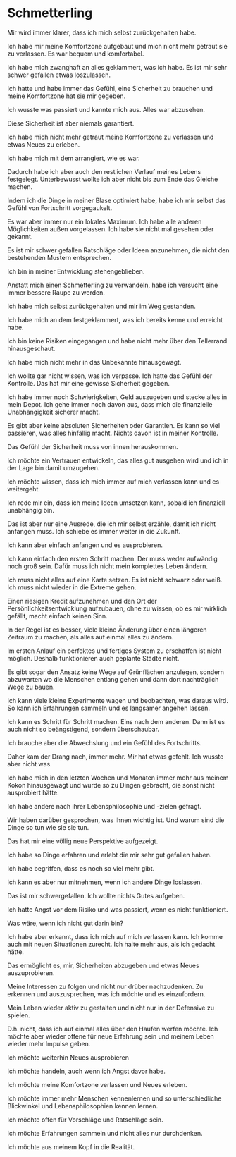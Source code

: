 # Schmetterling

Mir wird immer klarer, dass ich mich selbst zurückgehalten habe.

Ich habe mir meine Komfortzone aufgebaut und mich nicht mehr getraut sie zu verlassen. Es war bequem und komfortabel.

Ich habe mich zwanghaft an alles geklammert, was ich habe. Es ist mir sehr schwer gefallen etwas loszulassen.

Ich hatte und habe immer das Gefühl, eine Sicherheit zu brauchen und meine Komfortzone hat sie mir gegeben.

Ich wusste was passiert und kannte mich aus. Alles war abzusehen.

Diese Sicherheit ist aber niemals garantiert.

Ich habe mich nicht mehr getraut meine Komfortzone zu verlassen und etwas Neues zu erleben.

Ich habe mich mit dem arrangiert, wie es war.

Dadurch habe ich aber auch den restlichen Verlauf meines Lebens festgelegt. Unterbewusst wollte ich aber nicht bis zum Ende das Gleiche machen.

Indem ich die Dinge in meiner Blase optimiert habe, habe ich mir selbst das Gefühl von Fortschritt vorgegaukelt.

Es war aber immer nur ein lokales Maximum. Ich habe alle anderen Möglichkeiten außen vorgelassen. Ich habe sie nicht mal gesehen oder gekannt.

Es ist mir schwer gefallen Ratschläge oder Ideen anzunehmen, die nicht den bestehenden Mustern entsprechen.

Ich bin in meiner Entwicklung stehengeblieben.

Anstatt mich einen Schmetterling zu verwandeln, habe ich versucht eine immer bessere Raupe zu werden.

Ich habe mich selbst zurückgehalten und mir im Weg gestanden.

Ich habe mich an dem festgeklammert, was ich bereits kenne und erreicht habe.

Ich bin keine Risiken eingegangen und habe nicht mehr über den Tellerrand hinausgeschaut.

Ich habe mich nicht mehr in das Unbekannte hinausgewagt.

Ich wollte gar nicht wissen, was ich verpasse. Ich hatte das Gefühl der Kontrolle. Das hat mir eine gewisse Sicherheit gegeben.

Ich habe immer noch Schwierigkeiten, Geld auszugeben und stecke alles in mein Depot. Ich gehe immer noch davon aus, dass mich die finanzielle Unabhängigkeit sicherer macht.

Es gibt aber keine absoluten Sicherheiten oder Garantien. Es kann so viel passieren, was alles hinfällig macht. Nichts davon ist in meiner Kontrolle.

Das Gefühl der Sicherheit muss von innen herauskommen.

Ich möchte ein Vertrauen entwickeln, das alles gut ausgehen wird und ich in der Lage bin damit umzugehen.

Ich möchte wissen, dass ich mich immer auf mich verlassen kann und es weitergeht.

Ich rede mir ein, dass ich meine Ideen umsetzen kann, sobald ich finanziell unabhängig bin.

Das ist aber nur eine Ausrede, die ich mir selbst erzähle, damit ich nicht anfangen muss. Ich schiebe es immer weiter in die Zukunft.

Ich kann aber einfach anfangen und es ausprobieren.

Ich kann einfach den ersten Schritt machen. Der muss weder aufwändig noch groß sein. Dafür muss ich nicht mein komplettes Leben ändern.

Ich muss nicht alles auf eine Karte setzen. Es ist nicht schwarz oder weiß. Ich muss nicht wieder in die Extreme gehen.

Einen riesigen Kredit aufzunehmen und den Ort der Persönlichkeitsentwicklung aufzubauen, ohne zu wissen, ob es mir wirklich gefällt, macht einfach keinen Sinn.

In der Regel ist es besser, viele kleine Änderung über einen längeren Zeitraum zu machen, als alles auf einmal alles zu ändern.

Im ersten Anlauf ein perfektes und fertiges System zu erschaffen ist nicht möglich. Deshalb funktionieren auch geplante Städte nicht.

Es gibt sogar den Ansatz keine Wege auf Grünflächen anzulegen, sondern abzuwarten wo die Menschen entlang gehen und dann dort nachträglich Wege zu bauen.

Ich kann viele kleine Experimente wagen und beobachten, was daraus wird. So kann ich Erfahrungen sammeln und es langsamer angehen lassen.

Ich kann es Schritt für Schritt machen. Eins nach dem anderen. Dann ist es auch nicht so beängstigend, sondern überschaubar.

Ich brauche aber die Abwechslung und ein Gefühl des Fortschritts.

Daher kam der Drang nach, immer mehr. Mir hat etwas gefehlt. Ich wusste aber nicht was.

Ich habe mich in den letzten Wochen und Monaten immer mehr aus meinem Kokon hinausgewagt und wurde so zu Dingen gebracht, die sonst nicht ausprobiert hätte.

Ich habe andere nach ihrer Lebensphilosophie und -zielen gefragt.

Wir haben darüber gesprochen, was Ihnen wichtig ist. Und warum sind die Dinge so tun wie sie sie tun.

Das hat mir eine völlig neue Perspektive aufgezeigt.

Ich habe so Dinge erfahren und erlebt die mir sehr gut gefallen haben.

Ich habe begriffen, dass es noch so viel mehr gibt.

Ich kann es aber nur mitnehmen, wenn ich andere Dinge loslassen.

Das ist mir schwergefallen. Ich wollte nichts Gutes aufgeben.

Ich hatte Angst vor dem Risiko und was passiert, wenn es nicht funktioniert.

Was wäre, wenn ich nicht gut darin bin?

Ich habe aber erkannt, dass ich mich auf mich verlassen kann. Ich komme auch mit neuen Situationen zurecht. Ich halte mehr aus, als ich gedacht hätte.

Das ermöglicht es, mir, Sicherheiten abzugeben und etwas Neues auszuprobieren.

Meine Interessen zu folgen und nicht nur drüber nachzudenken. Zu erkennen und auszusprechen, was ich möchte und es einzufordern.

Mein Leben wieder aktiv zu gestalten und nicht nur in der Defensive zu spielen.

D.h. nicht, dass ich auf einmal alles über den Haufen werfen möchte. Ich möchte aber wieder offene für neue Erfahrung sein und meinem Leben wieder mehr Impulse geben.

Ich möchte weiterhin Neues ausprobieren

Ich möchte handeln, auch wenn ich Angst davor habe.

Ich möchte meine Komfortzone verlassen und Neues erleben.

Ich möchte immer mehr Menschen kennenlernen und so unterschiedliche Blickwinkel und Lebensphilosophien kennen lernen.

Ich möchte offen für Vorschläge und Ratschläge sein.

Ich möchte Erfahrungen sammeln und nicht alles nur durchdenken.

Ich möchte aus meinem Kopf in die Realität.
